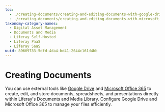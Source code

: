 ```yaml
---
toc:
  - ./creating-documents/creating-and-editing-documents-with-google-drive.md
  - ./creating-documents/creating-and-editing-documents-with-microsoft-office-365.md
taxonomy-category-names:
  - Digital Asset Management
  - Documents and Media
  - Liferay Self-Hosted
  - Liferay PaaS
  - Liferay SaaS
uuid: 89609783-5dfd-4da4-bd41-2644c161d4bb
---
```


# Creating Documents

You can use external tools like [Google Drive](./creating-documents/creating-and-editing-documents-with-google-drive.md) and [Microsoft Office 365](./creating-documents/creating-and-editing-documents-with-microsoft-office-365.md) to create, edit, and store documents, spreadsheets, and presentations directly within Liferay's Documents and Media Library. Configure Google Drive and Microsoft Office 365 to manage your files efficiently.
